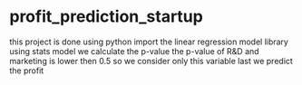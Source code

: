 # profit_prediction_startup
this project is done using python 
import the linear regression model library
using stats model we calculate the p-value
the p-value of R&D and marketing is lower then 0.5 so we consider only this variable
last we predict the profit
